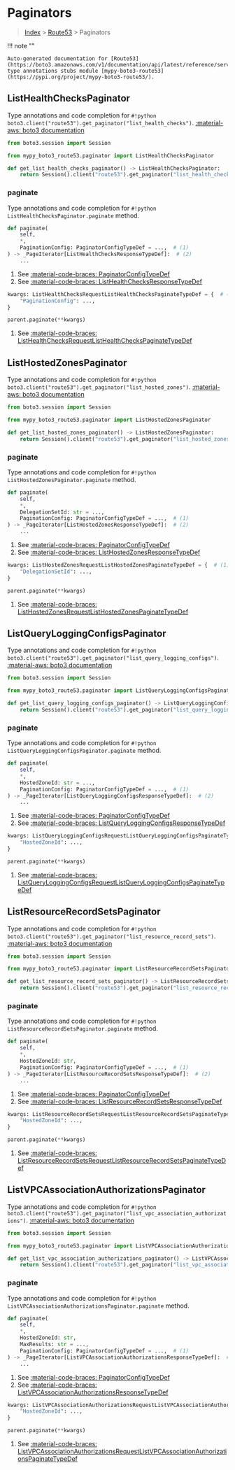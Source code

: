 # Paginators

> [Index](../README.md) > [Route53](./README.md) > Paginators

!!! note ""

    Auto-generated documentation for [Route53](https://boto3.amazonaws.com/v1/documentation/api/latest/reference/services/route53.html#Route53)
    type annotations stubs module [mypy-boto3-route53](https://pypi.org/project/mypy-boto3-route53/).

## ListHealthChecksPaginator

Type annotations and code completion for `#!python boto3.client("route53").get_paginator("list_health_checks")`.
[:material-aws: boto3 documentation](https://boto3.amazonaws.com/v1/documentation/api/latest/reference/services/route53.html#Route53.Paginator.ListHealthChecks)

```python title="Usage example"
from boto3.session import Session

from mypy_boto3_route53.paginator import ListHealthChecksPaginator

def get_list_health_checks_paginator() -> ListHealthChecksPaginator:
    return Session().client("route53").get_paginator("list_health_checks")
```


### paginate

Type annotations and code completion for `#!python ListHealthChecksPaginator.paginate` method.

```python title="Method definition"
def paginate(
    self,
    *,
    PaginationConfig: PaginatorConfigTypeDef = ...,  # (1)
) -> _PageIterator[ListHealthChecksResponseTypeDef]:  # (2)
    ...
```

1. See [:material-code-braces: PaginatorConfigTypeDef](./type_defs.md#paginatorconfigtypedef) 
2. See [:material-code-braces: ListHealthChecksResponseTypeDef](./type_defs.md#listhealthchecksresponsetypedef) 


```python title="Usage example with kwargs"
kwargs: ListHealthChecksRequestListHealthChecksPaginateTypeDef = {  # (1)
    "PaginationConfig": ...,
}

parent.paginate(**kwargs)
```

1. See [:material-code-braces: ListHealthChecksRequestListHealthChecksPaginateTypeDef](./type_defs.md#listhealthchecksrequestlisthealthcheckspaginatetypedef) 
## ListHostedZonesPaginator

Type annotations and code completion for `#!python boto3.client("route53").get_paginator("list_hosted_zones")`.
[:material-aws: boto3 documentation](https://boto3.amazonaws.com/v1/documentation/api/latest/reference/services/route53.html#Route53.Paginator.ListHostedZones)

```python title="Usage example"
from boto3.session import Session

from mypy_boto3_route53.paginator import ListHostedZonesPaginator

def get_list_hosted_zones_paginator() -> ListHostedZonesPaginator:
    return Session().client("route53").get_paginator("list_hosted_zones")
```


### paginate

Type annotations and code completion for `#!python ListHostedZonesPaginator.paginate` method.

```python title="Method definition"
def paginate(
    self,
    *,
    DelegationSetId: str = ...,
    PaginationConfig: PaginatorConfigTypeDef = ...,  # (1)
) -> _PageIterator[ListHostedZonesResponseTypeDef]:  # (2)
    ...
```

1. See [:material-code-braces: PaginatorConfigTypeDef](./type_defs.md#paginatorconfigtypedef) 
2. See [:material-code-braces: ListHostedZonesResponseTypeDef](./type_defs.md#listhostedzonesresponsetypedef) 


```python title="Usage example with kwargs"
kwargs: ListHostedZonesRequestListHostedZonesPaginateTypeDef = {  # (1)
    "DelegationSetId": ...,
}

parent.paginate(**kwargs)
```

1. See [:material-code-braces: ListHostedZonesRequestListHostedZonesPaginateTypeDef](./type_defs.md#listhostedzonesrequestlisthostedzonespaginatetypedef) 
## ListQueryLoggingConfigsPaginator

Type annotations and code completion for `#!python boto3.client("route53").get_paginator("list_query_logging_configs")`.
[:material-aws: boto3 documentation](https://boto3.amazonaws.com/v1/documentation/api/latest/reference/services/route53.html#Route53.Paginator.ListQueryLoggingConfigs)

```python title="Usage example"
from boto3.session import Session

from mypy_boto3_route53.paginator import ListQueryLoggingConfigsPaginator

def get_list_query_logging_configs_paginator() -> ListQueryLoggingConfigsPaginator:
    return Session().client("route53").get_paginator("list_query_logging_configs")
```


### paginate

Type annotations and code completion for `#!python ListQueryLoggingConfigsPaginator.paginate` method.

```python title="Method definition"
def paginate(
    self,
    *,
    HostedZoneId: str = ...,
    PaginationConfig: PaginatorConfigTypeDef = ...,  # (1)
) -> _PageIterator[ListQueryLoggingConfigsResponseTypeDef]:  # (2)
    ...
```

1. See [:material-code-braces: PaginatorConfigTypeDef](./type_defs.md#paginatorconfigtypedef) 
2. See [:material-code-braces: ListQueryLoggingConfigsResponseTypeDef](./type_defs.md#listqueryloggingconfigsresponsetypedef) 


```python title="Usage example with kwargs"
kwargs: ListQueryLoggingConfigsRequestListQueryLoggingConfigsPaginateTypeDef = {  # (1)
    "HostedZoneId": ...,
}

parent.paginate(**kwargs)
```

1. See [:material-code-braces: ListQueryLoggingConfigsRequestListQueryLoggingConfigsPaginateTypeDef](./type_defs.md#listqueryloggingconfigsrequestlistqueryloggingconfigspaginatetypedef) 
## ListResourceRecordSetsPaginator

Type annotations and code completion for `#!python boto3.client("route53").get_paginator("list_resource_record_sets")`.
[:material-aws: boto3 documentation](https://boto3.amazonaws.com/v1/documentation/api/latest/reference/services/route53.html#Route53.Paginator.ListResourceRecordSets)

```python title="Usage example"
from boto3.session import Session

from mypy_boto3_route53.paginator import ListResourceRecordSetsPaginator

def get_list_resource_record_sets_paginator() -> ListResourceRecordSetsPaginator:
    return Session().client("route53").get_paginator("list_resource_record_sets")
```


### paginate

Type annotations and code completion for `#!python ListResourceRecordSetsPaginator.paginate` method.

```python title="Method definition"
def paginate(
    self,
    *,
    HostedZoneId: str,
    PaginationConfig: PaginatorConfigTypeDef = ...,  # (1)
) -> _PageIterator[ListResourceRecordSetsResponseTypeDef]:  # (2)
    ...
```

1. See [:material-code-braces: PaginatorConfigTypeDef](./type_defs.md#paginatorconfigtypedef) 
2. See [:material-code-braces: ListResourceRecordSetsResponseTypeDef](./type_defs.md#listresourcerecordsetsresponsetypedef) 


```python title="Usage example with kwargs"
kwargs: ListResourceRecordSetsRequestListResourceRecordSetsPaginateTypeDef = {  # (1)
    "HostedZoneId": ...,
}

parent.paginate(**kwargs)
```

1. See [:material-code-braces: ListResourceRecordSetsRequestListResourceRecordSetsPaginateTypeDef](./type_defs.md#listresourcerecordsetsrequestlistresourcerecordsetspaginatetypedef) 
## ListVPCAssociationAuthorizationsPaginator

Type annotations and code completion for `#!python boto3.client("route53").get_paginator("list_vpc_association_authorizations")`.
[:material-aws: boto3 documentation](https://boto3.amazonaws.com/v1/documentation/api/latest/reference/services/route53.html#Route53.Paginator.ListVPCAssociationAuthorizations)

```python title="Usage example"
from boto3.session import Session

from mypy_boto3_route53.paginator import ListVPCAssociationAuthorizationsPaginator

def get_list_vpc_association_authorizations_paginator() -> ListVPCAssociationAuthorizationsPaginator:
    return Session().client("route53").get_paginator("list_vpc_association_authorizations")
```


### paginate

Type annotations and code completion for `#!python ListVPCAssociationAuthorizationsPaginator.paginate` method.

```python title="Method definition"
def paginate(
    self,
    *,
    HostedZoneId: str,
    MaxResults: str = ...,
    PaginationConfig: PaginatorConfigTypeDef = ...,  # (1)
) -> _PageIterator[ListVPCAssociationAuthorizationsResponseTypeDef]:  # (2)
    ...
```

1. See [:material-code-braces: PaginatorConfigTypeDef](./type_defs.md#paginatorconfigtypedef) 
2. See [:material-code-braces: ListVPCAssociationAuthorizationsResponseTypeDef](./type_defs.md#listvpcassociationauthorizationsresponsetypedef) 


```python title="Usage example with kwargs"
kwargs: ListVPCAssociationAuthorizationsRequestListVPCAssociationAuthorizationsPaginateTypeDef = {  # (1)
    "HostedZoneId": ...,
}

parent.paginate(**kwargs)
```

1. See [:material-code-braces: ListVPCAssociationAuthorizationsRequestListVPCAssociationAuthorizationsPaginateTypeDef](./type_defs.md#listvpcassociationauthorizationsrequestlistvpcassociationauthorizationspaginatetypedef) 

